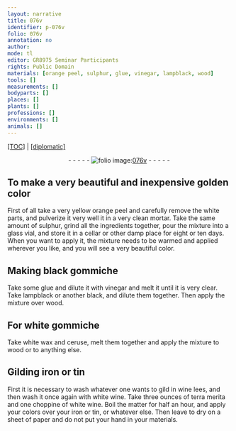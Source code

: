 ```yaml
---
layout: narrative
title: 076v
identifier: p-076v
folio: 076v
annotation: no
author:
mode: tl
editor: GR8975 Seminar Participants
rights: Public Domain
materials: [orange peel, sulphur, glue, vinegar, lampblack, wood]
tools: []
measurements: []
bodyparts: []
places: []
plants: []
professions: []
environments: []
animals: []
---
```


<p><a href="{{ site.baseurl }}/translation/" target="_blank">[TOC]</a> | <a href="{{ site.baseurl }}/texts/p-076v_tc/">[diplomatic]</a></p><div class="folio" align="center">- - - - - <a href="http://gallica.bnf.fr/ark:/12148/btv1b10500001g/f158.item" target="_blank"><img src="https://cu-mkp.github.io/2017-workshop-edition/assets/photo-icon.png" alt="folio image: " style="display:inline-block; margin-bottom:-3px;"/>076v</a> - - - - - </div>  
  

## To make a very beautiful and inexpensive golden color

 
First of all take a very yellow <span class="m">orange peel</span> and carefully remove the white parts, and pulverize it very well <span class="del"></span> it in a very clean mortar. Take the same amount of <span class="m">sulphur</span>, grind all the ingredients together, pour the mixture into a glass vial, and store it in a cellar or other damp place for eight or ten days. When you want to apply it, the mixture needs to be warmed and applied wherever you like, and you will see a very beautiful color. 
 
 
  

## Making black gommiche

 
 Take some <span class="m">glue</span> and dilute it with <span class="m">vinegar</span> and melt it until it is very clear. Take <span class="m">lampblack</span> or another black, and dilute them together. Then apply the mixture over <span class="m">wood</span>.
 
 
  

## For white <span class="sup">gommiche</span>

 
Take white wax and ceruse, melt them together and apply the mixture to wood or to anything else.
 
 
  

## Gilding iron or tin

 
First it is necessary to wash whatever one wants to gild in wine lees, and then wash it once again with white wine. Take three ounces of terra merita and one choppine of white wine. Boil the matter for half an hour, and apply your colors over your iron or tin, or whatever else. Then leave to dry on a sheet of paper and do not put your hand in your materials.
 
